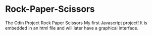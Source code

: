 # Rock-Paper-Scissors
The Odin Project Rock Paper Scissors
My first Javascript project! It is embedded in an html file and will later have a graphical interface.
